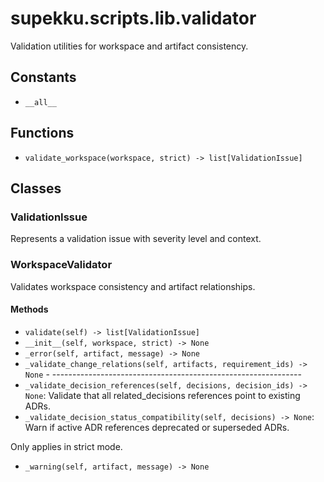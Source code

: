 # supekku.scripts.lib.validator

Validation utilities for workspace and artifact consistency.

## Constants

- `__all__`

## Functions

- `validate_workspace(workspace, strict) -> list[ValidationIssue]`

## Classes

### ValidationIssue

Represents a validation issue with severity level and context.

### WorkspaceValidator

Validates workspace consistency and artifact relationships.

#### Methods

- `validate(self) -> list[ValidationIssue]`
- `__init__(self, workspace, strict) -> None`
- `_error(self, artifact, message) -> None`
- `_validate_change_relations(self, artifacts, requirement_ids) -> None` - --------------------------------------------------------------
- `_validate_decision_references(self, decisions, decision_ids) -> None`: Validate that all related_decisions references point to existing ADRs.
- `_validate_decision_status_compatibility(self, decisions) -> None`: Warn if active ADR references deprecated or superseded ADRs.

Only applies in strict mode.
- `_warning(self, artifact, message) -> None`
